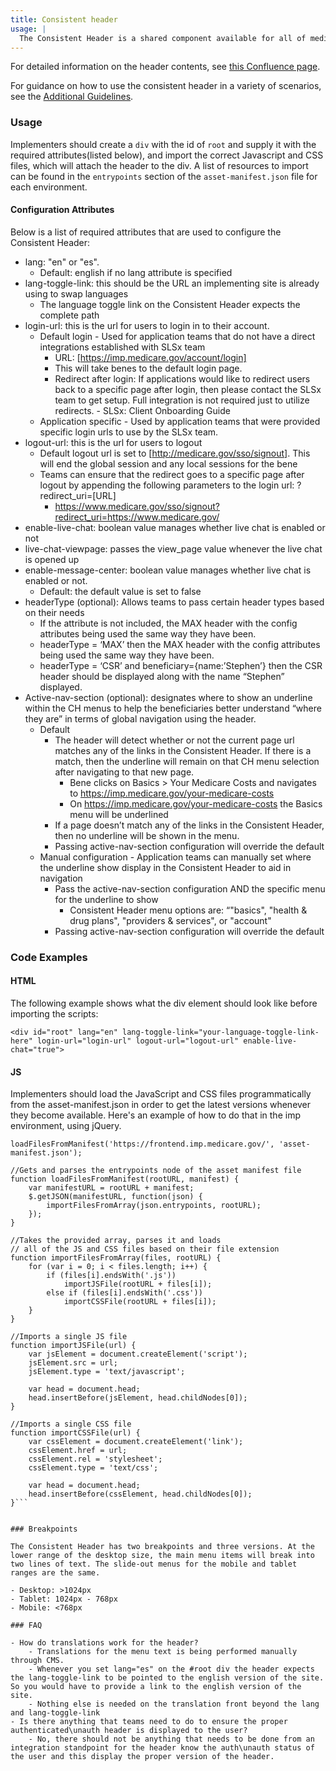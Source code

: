 ```yaml
---
title: Consistent header
usage: |
  The Consistent Header is a shared component available for all of medicage.gov. The header has two main states and three screen size ranges. The information below provides guidance for the various versions of the header so you can easily integrate it into any experience.
---
```


For detailed information on the header contents, see [this Confluence page](https://confluence.cms.gov/display/MAX/%5BMAX%5D+Consistent+Header+Contents).

For guidance on how to use the consistent header in a variety of scenarios, see the [Additional Guidelines](https://cms.invisionapp.com/dsm/cms/medicare/nav/build/asset/componentContainers/5fa15ef85296b21c9eb14293/tab/design%20guidelines?mode=preview).

### Usage

Implementers should create a `div` with the id of `root` and supply it with the required attributes(listed below), and import the correct Javascript and CSS files, which will attach the header to the div. A list of resources to import can be found in the `entrypoints` section of the `asset-manifest.json` file for each environment.

#### Configuration Attributes

Below is a list of required attributes that are used to configure the Consistent Header:

- lang: "en" or "es".
  - Default: english if no lang attribute is specified
- lang-toggle-link: this should be the URL an implementing site is already using to swap languages
  - The language toggle link on the Consistent Header expects the complete path
- login-url: this is the url for users to login in to their account.
  - Default login - Used for application teams that do not have a direct integrations established with SLSx team
    - URL: [https://imp.medicare.gov/account/login]
    - This will take benes to the default login page.
    - Redirect after login: If applications would like to redirect users back to a specific page after login, then please contact the SLSx team to get setup. Full integration is not required just to utilize redirects. - SLSx: Client Onboarding Guide
  - Application specific - Used by application teams that were provided specific login urls to use by the SLSx team.
- logout-url: this is the url for users to logout
  - Default logout url is set to [http://medicare.gov/sso/signout]. This will end the global session and any local sessions for the bene
  - Teams can ensure that the redirect goes to a specific page after logout by appending the following parameters to the login url: ?redirect_uri=[URL]
    - https://www.medicare.gov/sso/signout?redirect_uri=https://www.medicare.gov/
- enable-live-chat: boolean value manages whether live chat is enabled or not
- live-chat-viewpage: passes the view_page value whenever the live chat is opened up
- enable-message-center: boolean value manages whether live chat is enabled or not.
  - Default: the default value is set to false
- headerType (optional): Allows teams to pass certain header types based on their needs
  - If the attribute is not included, the MAX header with the config attributes being used the same way they have been.
  - headerType = ‘MAX’ then the MAX header with the config attributes being used the same way they have been.
  - headerType = ‘CSR’ and beneficiary={name:’Stephen’} then the CSR header should be displayed along with the name “Stephen” displayed.
- Active-nav-section (optional): designates where to show an underline within the CH menus to help the beneficiaries better understand “where they are” in terms of global navigation using the header.
  - Default
    - The header will detect whether or not the current page url matches any of the links in the Consistent Header. If there is a match, then the underline will remain on that CH menu selection after navigating to that new page.
      - Bene clicks on Basics > Your Medicare Costs and navigates to https://imp.medicare.gov/your-medicare-costs
      - On https://imp.medicare.gov/your-medicare-costs the Basics menu will be underlined
    - If a page doesn’t match any of the links in the Consistent Header, then no underline will be shown in the menu.
    - Passing active-nav-section configuration will override the default
  - Manual configuration - Application teams can manually set where the underline show display in the Consistent Header to aid in navigation
    - Pass the active-nav-section configuration AND the specific menu for the underline to show
      - Consistent Header menu options are: “"basics", "health & drug plans", "providers & services", or "account"
    - Passing active-nav-section configuration will override the default

### Code Examples

#### HTML

The following example shows what the div element should look like before importing the scripts:

`<div id="root" lang="en" lang-toggle-link="your-language-toggle-link-here" login-url="login-url" logout-url="logout-url" enable-live-chat="true">`

#### JS

Implementers should load the JavaScript and CSS files programmatically from the asset-manifest.json in order to get the latest versions whenever they become available. Here's an example of how to do that in the imp environment, using jQuery.

````
loadFilesFromManifest('https://frontend.imp.medicare.gov/', 'asset-manifest.json');

//Gets and parses the entrypoints node of the asset manifest file
function loadFilesFromManifest(rootURL, manifest) {
	var manifestURL = rootURL + manifest;
	$.getJSON(manifestURL, function(json) {
		importFilesFromArray(json.entrypoints, rootURL);
	});
}

//Takes the provided array, parses it and loads
// all of the JS and CSS files based on their file extension
function importFilesFromArray(files, rootURL) {
	for (var i = 0; i < files.length; i++) {
		if (files[i].endsWith('.js'))
			importJSFile(rootURL + files[i]);
		else if (files[i].endsWith('.css'))
			importCSSFile(rootURL + files[i]);
	}
}

//Imports a single JS file
function importJSFile(url) {
	var jsElement = document.createElement('script');
	jsElement.src = url;
	jsElement.type = 'text/javascript';

	var head = document.head;
	head.insertBefore(jsElement, head.childNodes[0]);
}

//Imports a single CSS file
function importCSSFile(url) {
	var cssElement = document.createElement('link');
	cssElement.href = url;
	cssElement.rel = 'stylesheet';
	cssElement.type = 'text/css';

	var head = document.head;
	head.insertBefore(cssElement, head.childNodes[0]);
}```


### Breakpoints

The Consistent Header has two breakpoints and three versions. At the lower range of the desktop size, the main menu items will break into two lines of text. The slide-out menus for the mobile and tablet ranges are the same.

- Desktop: >1024px
- Tablet: 1024px - 768px
- Mobile: <768px

### FAQ

- How do translations work for the header?
    - Translations for the menu text is being performed manually through CMS.
    - Whenever you set lang="es" on the #root div the header expects the lang-toggle-link to be pointed to the english version of the site. So you would have to provide a link to the english version of the site.
    - Nothing else is needed on the translation front beyond the lang and lang-toggle-link
- Is there anything that teams need to do to ensure the proper authenticated\unauth header is displayed to the user?
    - No, there should not be anything that needs to be done from an integration standpoint for the header know the auth\unauth status of the user and this display the proper version of the header.
````
